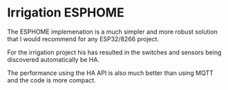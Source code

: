 # Irrigation ESPHOME

The ESPHOME implemenation is a much simpler and more robust solution that I would recommend for any ESP32/8266 project.

For the irrigation project his has resulted in the switches and sensors being discovered automatically be HA.

The performance using the HA API is also much better than using MQTT and the code is more compact.
